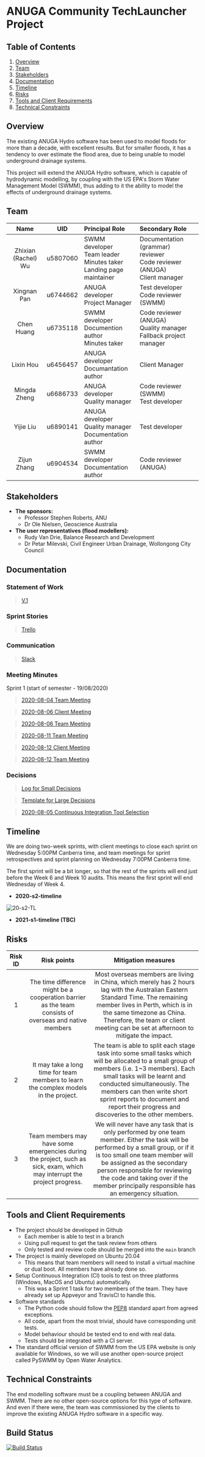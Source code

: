 # ANUGA Community TechLauncher Project

## Table of Contents

1. [Overview](#overview)
2. [Team](#team)
3. [Stakeholders](#stakeholders)
4. [Documentation](#documentation)
5. [Timeline](#timeline)
6. [Risks](#risks)
7. [Tools and Client Requirements](#tools-and-client-requirements)
8. [Technical Constraints](#technical-constraints)

## Overview

The existing ANUGA Hydro software has been used to model floods for more than a decade, with excellent results. But for smaller floods, it has a tendency to over estimate the flood area, due to being unable to model underground drainage systems.

This project will extend the ANUGA Hydro software, which is capable of hydrodynamic modelling, by coupling with the US EPA's Storm Water Management Model (SWMM), thus adding to it the ability to model the effects of underground drainage systems. 

## Team

|  Name          | UID    | Principal Role | Secondary Role |
|:--------------:|:------:|:---------------|:---------------|
| Zhixian (Rachel) Wu | u5807060 | SWMM developer<br>Team leader<br>Minutes taker<br>Landing page maintainer | Documentation (grammar) reviewer<br>Code reviewer (ANUGA)<br>Client manager |
| Xingnan Pan | u6744662 | ANUGA developer<br>Project Manager | Test developer<br>Code reviewer (SWMM) |
| Chen Huang | u6735118 | SWMM developer<br>Documention author<br>Minutes taker | Code reviewer (ANUGA)<br>Quality manager<br>Fallback project manager |
| Lixin Hou | u6456457 | ANUGA developer<br>Documantation author | Client Manager |
| Mingda Zheng | u6686733 | ANUGA developer<br>Quality manager | Code reviewer (SWMM)<br>Test developer|
| Yijie Liu | u6890141 | ANUGA developer<br>Quality manager<br>Documentation author | Test developer<br> |
| Zijun Zhang | u6904534 | SWMM developer<br>Documentation author | Code reviewer (ANUGA) |

## Stakeholders
* **The sponsors:**
   * Professor Stephen Roberts, ANU
   * Dr Ole Nielsen, Geoscience Australia
* **The user representatives (flood modellers):**
   * Rudy Van Drie, Balance Research and Development
   * Dr Petar Milevski, Civil Engineer Urban Drainage, Wollongong City Council

## Documentation

### Statement of Work

> [V.1](https://drive.google.com/file/d/1Hb2j2KeJzwX2FM4dNMCTmS8V8kXxqOQD/view?usp=sharing)

### Sprint Stories

> [Trello](https://trello.com/b/Z45C7crP/agile-sprint-board)

### Communication

> [Slack](https://anu-flood-modelling.slack.com)

### Meeting Minutes

Sprint 1 (start of semester - 19/08/2020)

> [2020-08-04 Team Meeting](https://docs.google.com/document/d/1SW3PUsRs-9bc1CYlVkW6fHQLiOQ0cm0w_jzSKu37Gpw/edit?usp=sharing)

> [2020-08-06 Client Meeting](https://docs.google.com/document/d/1J_kqxAhOHSAh3xWV8enVu0XkZSba1jQchf01azwkgvg/edit?usp=sharing)

> [2020-08-06 Team Meeting](https://docs.google.com/document/d/1TSrCJVN6h5WFBfUl96gyvOTVphKCoR4-Ap0t-zANyf0/edit?usp=sharing)

> [2020-08-11 Team Meeting](https://docs.google.com/document/d/1Y9Rpm179KeMyxmN4nzFfLMplG6DxY44MxcMesnc1g28/edit?usp=sharing)

> [2020-08-12 Client Meeting](https://docs.google.com/document/d/1xuQi6PqbxpRX6mbUkZXvexbnCZzglCLeXB2ugw3vM3I/edit?usp=sharing)

> [2020-08-12 Team Meeting](https://docs.google.com/document/d/1DDAFtIT_7RpGpm0CvSyJl2uucRn036oh8wrYwniZzAA/edit?usp=sharing)

### Decisions

> [Log for Small Decisions](https://docs.google.com/spreadsheets/d/1uPZlRMNaRBlZnUdfNPVQ4e_S48npiRRkqP9GHJUyXS4/edit?usp=sharing)

> [Template for Large Decisions](https://docs.google.com/document/d/11qM3a2_Abr2oGtYLgIPA4QjgSELj9RFD4IboVFuBqEg/edit?usp=sharing)

> [2020-08-05 Continuous Integration Tool Selection](https://docs.google.com/document/d/1xt46NBabq5xelkVywf4NLt9Su33GicAFldKurt747fs/edit?usp=sharing)

## Timeline

We are doing two-week sprints, with client meetings to close each sprint on Wednesday 5:00PM Canberra time, and team meetings for sprint retrospectives and sprint planning on Wednesday 7:00PM Canberra time.

The first sprint will be a bit longer, so that the rest of the sprints will end just before the Week 6 and Week 10 audits. This means the first sprint will end Wednesday of Week 4.

* **2020-s2-timeline**
<img src="https://github.com/rachelwu21/anuga_core/blob/master/20-s2%20timeline.jpg" alt="20-s2-TL" align=center />

* **2021-s1-timeline (TBC)**

## Risks

|Risk ID|Risk points|Mitigation measures|
|:-----:|:---------:|:-----------------:|
|1|The time difference might be a cooperation barrier as the team consists of overseas and native members|Most overseas members are living in China, which merely has 2 hours lag with the Australian Eastern Standard Time. The remaining member lives in Perth, which is in the same timezone as China. Therefore, the team or client meeting can be set at afternoon to mitigate the impact.|
|2|It may take a long time for team members to learn the complex models in the project.|The team is able to split each stage task into some small tasks which will be allocated to a small group of members (i.e. 1~3 members). Each small tasks will be learnt and conducted simultaneously. The members can then write short sprint reports to document and report their progress and discoveries to the other members.|
|3|Team members may have some emergencies during the project, such as sick, exam, which may interrupt the project progress.|We will never have any task that is only performed by one team member. Either the task will be performed by a small group, or if it is too small one team member will be assigned as the secondary person responsible for reviewing the code and taking over if the member principally responsible has an emergency situation.|

## Tools and Client Requirements

* The project should be developed in Github
   * Each member is able to test in a branch
   * Using pull request to get the task review from others
   * Only tested and review code should be merged into the `main` branch
* The project is mainly developed on Ubuntu 20.04
   * This means that team members will need to install a virtual machine or dual boot. All members have already done so.
* Setup Continuous Integration (CI) tools to test on three platforms (Windows, MacOS and Ubuntu) automatically.
   * This was a Sprint 1 task for two members of the team. They have already set up Appveyor and TravisCI to handle this.
* Software standards
   * The Python code should follow the [PEP8](https://www.python.org/dev/peps/pep-0008/) standard apart from agreed exceptions.
   * All code, apart from the most trivial, should have corresponding unit tests.
   * Model behaviour should be tested end to end with real data.
   * Tests should be integrated with a CI server.
* The standard official version of SWMM from the US EPA website is only available for Windows, so we will use another open-source project called PySWMM by Open Water Analytics.

## Technical Constraints

The end modelling software must be a coupling between ANUGA and SWMM. There are no other open-source options for this type of software. And even if there were, the team was commissioned by the clients to improve the existing ANUGA Hydro software in a specific way. 

## Build Status
[![Build Status](https://travis-ci.com/20-S2-2-C-Flood-Modelling/anuga_core.svg?branch=master)](https://travis-ci.com/20-S2-2-C-Flood-Modelling/anuga_core)

